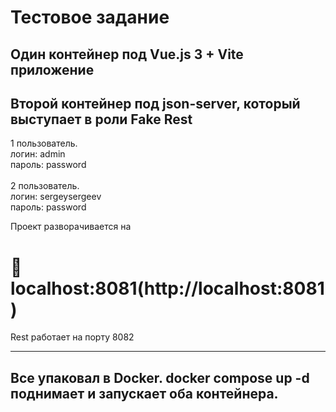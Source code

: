# Тестовое задание

## Один контейнер под Vue.js 3 + Vite приложение
## Второй контейнер под json-server, который выступает в роли Fake Rest
1 пользователь. <br>логин: admin<br>
пароль: password<br><br>
2 пользователь. <br>логин: sergeysergeev<br>
пароль: password

Проект разворачивается на 
# :link: localhost:8081(http://localhost:8081)
Rest работает на порту 8082

---
Все упаковал в Docker. docker compose up -d поднимает и запускает оба контейнера.
---
